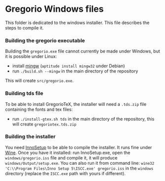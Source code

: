 # Gregorio Windows files

This folder is dedicated to the windows installer. This file describes the steps to compile it.

### Building the gregorio executable

Building the `gregorio.exe` file cannot currently be made under Windows, but it is possible under Linux:

 * install [mingw](http://www.mingw.org/) (`aptitude install mingw32` under Debian)
 * run `./build.sh --mingw` in the main directory of the repository

This will create `src/gregorio.exe`.

### Building tds file

To be able to install GregorioTeX, the installer will need a `.tds.zip` file containing the fonts and tex files:

 * run `./install-gtex.sh tds` in the main directory of the repository, this will create `gregoriotex.tds.zip`

### Building the installer

You need [InnoSetup](http://www.jrsoftware.org/isinfo.php) to be able to compile the installer. It runs fine under [Wine](https://www.winehq.org/). Once you have it installed: run InnoSetup.exe, open the `windows/gregorio.iss` file and compile it, it will produce `windows/Output/setup.exe`. You can also run it from command line: `wine32 'C:\\Program Files\Inno Setup 5\ISCC.exe' gregorio.iss` in the `windows` directory (replace the `ISCC.exe` path with yours if different).
